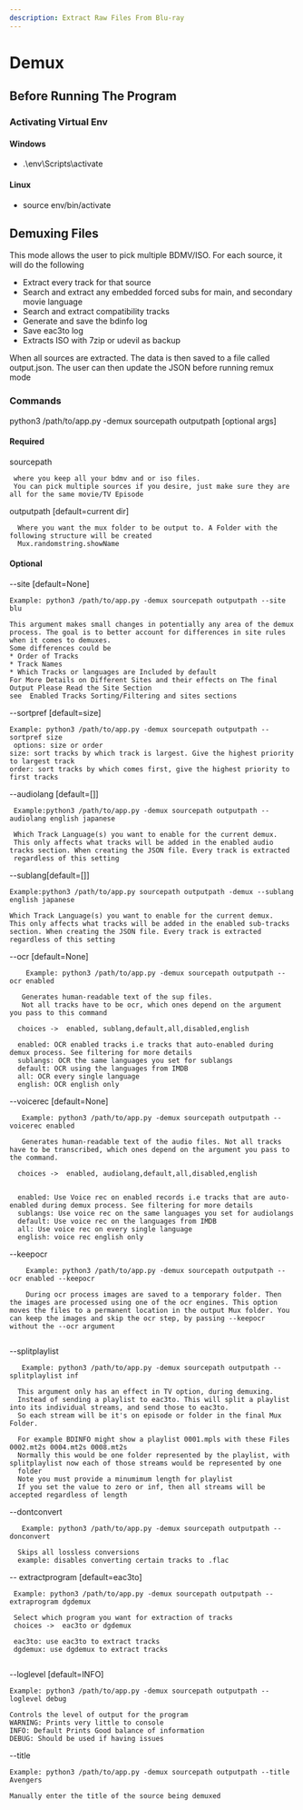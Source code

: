```yaml
---
description: Extract Raw Files From Blu-ray
---
```


# Demux



## Before Running The Program

### Activating Virtual Env

#### Windows

* .\env\Scripts\activate



#### Linux

* source env/bin/activate



## Demuxing Files

This mode allows the user to pick multiple BDMV/ISO. For each source, it will do the following

* Extract every track for that source
* Search and extract any embedded forced subs for main, and secondary movie language
* Search and extract compatibility tracks
* Generate and save the bdinfo log
* Save eac3to log
* Extracts ISO with 7zip or udevil as backup

When all sources are extracted. The data is then saved to a file called output.json. The user can then update the JSON before running remux mode

### Commands

python3 /path/to/app.py -demux sourcepath outputpath \[optional args]

#### Required

sourcepath

```
 where you keep all your bdmv and or iso files.
 You can pick multiple sources if you desire, just make sure they are all for the same movie/TV Episode
```

outputpath \[default=current dir]

```
  Where you want the mux folder to be output to. A Folder with the following structure will be created
  Mux.randomstring.showName
```

#### Optional

\--site \[default=None]

```
Example: python3 /path/to/app.py -demux sourcepath outputpath --site blu

This argument makes small changes in potentially any area of the demux process. The goal is to better account for differences in site rules when it comes to demuxes.
Some differences could be
* Order of Tracks
* Track Names
* Which Tracks or languages are Included by default
For More Details on Different Sites and their effects on The final Output Please Read the Site Section
see  Enabled Tracks Sorting/Filtering and sites sections
```

\--sortpref \[default=size]

```
Example: python3 /path/to/app.py -demux sourcepath outputpath --sortpref size
 options: size or order
size: sort tracks by which track is largest. Give the highest priority to largest track
order: sort tracks by which comes first, give the highest priority to first tracks
```

\--audiolang \[default=\[]]

```
 Example:python3 /path/to/app.py -demux sourcepath outputpath --audiolang english japanese
 
 Which Track Language(s) you want to enable for the current demux.
 This only affects what tracks will be added in the enabled audio tracks section. When creating the JSON file. Every track is extracted 
 regardless of this setting
```

\--sublang\[default=\[]]

```
Example:python3 /path/to/app.py sourcepath outputpath -demux --sublang english japanese

Which Track Language(s) you want to enable for the current demux.
This only affects what tracks will be added in the enabled sub-tracks section. When creating the JSON file. Every track is extracted 
regardless of this setting
```

\--ocr \[default=None]

```
    Example: python3 /path/to/app.py -demux sourcepath outputpath --ocr enabled

   Generates human-readable text of the sup files. 
   Not all tracks have to be ocr, which ones depend on the argument you pass to this command
   
  choices ->  enabled, sublang,default,all,disabled,english
  
  enabled: OCR enabled tracks i.e tracks that auto-enabled during demux process. See filtering for more details
  sublangs: OCR the same languages you set for sublangs
  default: OCR using the languages from IMDB
  all: OCR every single language
  english: OCR english only
```

\--voicerec \[default=None]

```
   Example: python3 /path/to/app.py -demux sourcepath outputpath --voicerec enabled

   Generates human-readable text of the audio files. Not all tracks have to be transcribed, which ones depend on the argument you pass to the command. 
   
  choices ->  enabled, audiolang,default,all,disabled,english
  
  
  enabled: Use Voice rec on enabled records i.e tracks that are auto-enabled during demux process. See filtering for more details 
  sublangs: Use voice rec on the same languages you set for audiolangs
  default: Use voice rec on the languages from IMDB
  all: Use voice rec on every single language
  english: voice rec english only
```

\--keepocr&#x20;

```
    Example: python3 /path/to/app.py -demux sourcepath outputpath --ocr enabled --keepocr
    
    During ocr process images are saved to a temporary folder. Then the images are processed using one of the ocr engines. This option moves the files to a permanent location in the output Mux folder. You can keep the images and skip the ocr step, by passing --keepocr without the --ocr argument 
    
```

\--splitplaylist

```
   Example: python3 /path/to/app.py -demux sourcepath outputpath --splitplaylist inf

  This argument only has an effect in TV option, during demuxing. 
  Instead of sending a playlist to eac3to. This will split a playlist into its individual streams, and send those to eac3to.
  So each stream will be it's on episode or folder in the final Mux Folder.
  
  For example BDINFO might show a playlist 0001.mpls with these Files 0002.mt2s 0004.mt2s 0008.mt2s
  Normally this would be one folder represented by the playlist, with splitplaylist now each of those streams would be represented by one 
  folder
  Note you must provide a minumimum length for playlist
  If you set the value to zero or inf, then all streams will be accepted regardless of length

```

\--dontconvert

```
   Example: python3 /path/to/app.py -demux sourcepath outputpath --donconvert

  Skips all lossless conversions
  example: disables converting certain tracks to .flac
```

\-- extractprogram \[default=eac3to]

```
 Example: python3 /path/to/app.py -demux sourcepath outputpath --extraprogram dgdemux
  
 Select which program you want for extraction of tracks
 choices ->  eac3to or dgdemux
 
 eac3to: use eac3to to extract tracks
 dgdemux: use dgdemux to extract tracks
 
```

\--loglevel \[default=INFO]

```
Example: python3 /path/to/app.py -demux sourcepath outputpath --loglevel debug

Controls the level of output for the program
WARNING: Prints very little to console
INFO: Default Prints Good balance of information
DEBUG: Should be used if having issues
```

\--title

```
Example: python3 /path/to/app.py -demux sourcepath outputpath --title Avengers

Manually enter the title of the source being demuxed
```

